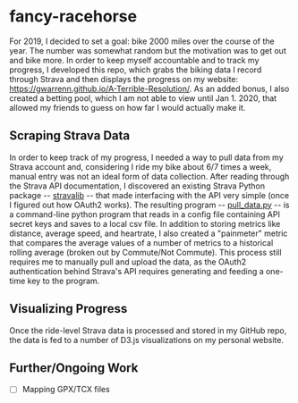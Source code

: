# fancy-racehorse

For 2019, I decided to set a goal: bike 2000 miles over the course of the year. The number was somewhat random but the motivation was to get out and bike more. In order to keep myself accountable and to track my progress, I developed this repo, which grabs the biking data I record through Strava and then displays the progress on my website: https://gwarrenn.github.io/A-Terrible-Resolution/. As an added bonus, I also created a betting pool, which I am not able to view until Jan 1. 2020, that allowed my friends to guess on how far I would actually make it. 

## Scraping Strava Data

In order to keep track of my progress, I needed a way to pull data from my Strava account and, considering I ride my bike about 6/7 times a week, manual entry was not an ideal form of data collection. After reading through the Strava API documentation, I discovered an existing Strava Python package -- [stravalib](https://github.com/hozn/stravalib) -- that made interfacing with the API very simple (once I figured out how OAuth2 works). The resulting program -- [pull_data.py](https://github.com/GWarrenn/fancy-racehorse/blob/master/pull_strava.py) -- is a command-line python program that reads in a config file containing API secret keys and saves to a local csv file. In addition to storing metrics like distance, average speed, and heartrate, I also created a "painmeter" metric that compares the average values of a number of metrics to a historical rolling average (broken out by Commute/Not Commute). This process still requires me to manually pull and upload the data, as the OAuth2 authentication behind Strava's API requires generating and feeding a one-time key to the program.

## Visualizing Progress

Once the ride-level Strava data is processed and stored in my GitHub repo, the data is fed to a number of D3.js visualizations on my personal website. 

## Further/Ongoing Work

- [ ] Mapping GPX/TCX files 
